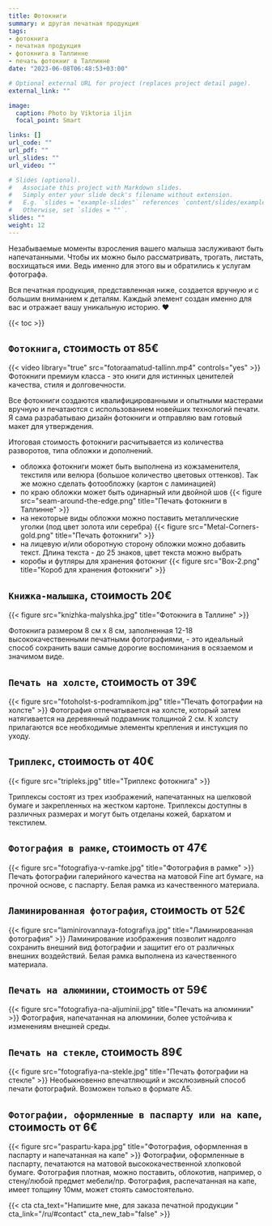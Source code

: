 ```yaml
---
title: Фотокниги
summary: и другая печатная продукция
tags:
- фотокнига 
- печатная продукция
- фотокнига в Таллинне
- печать фотокниг в Таллинне
date: "2023-06-08T06:48:53+03:00"

# Optional external URL for project (replaces project detail page).
external_link: ""

image:
  caption: Photo by Viktoria iljin
  focal_point: Smart

links: []
url_code: ""
url_pdf: ""
url_slides: ""
url_video: ""

# Slides (optional).
#   Associate this project with Markdown slides.
#   Simply enter your slide deck's filename without extension.
#   E.g. `slides = "example-slides"` references `content/slides/example-slides.md`.
#   Otherwise, set `slides = ""`.
slides: ""
weight: 12
---
```

Незабываемые моменты взросления вашего малыша заслуживают быть напечатанными. Чтобы их можно было рассматривать, трогать, листать, восхищаться ими. Ведь именно для этого вы и обратились к услугам фотографа. 

Вся печатная продукция, представленная ниже, создается вручную и с большим вниманием к деталям. Каждый элемент создан именно для вас и отражает вашу уникальную историю. ❤️

{{< toc >}}

## `Фотокнига`, стоимость от 85€
{{< video library="true" src="fotoraamatud-tallinn.mp4" controls="yes" >}}
Фотокниги премиум класса - это книги для истинных ценителей качества, стиля и долговечности. 

Все фотокниги создаются квалифицированными и опытными мастерами вручную и печатаются с использованием новейших технологий печати. Я сама разрабатываю дизайн фотокниги и отправляю вам готовый макет для утверждения. 

Итоговая стоимость фотокниги расчитывается из количества разворотов, типа обложки и дополнений.

- обложка фотокниги может быть выполнена из кожзаменителя, текстиля или велюра (большое количество цветовых оттенков). Так же можно сделать фотообложку (картон с ламинацией)
- по краю обложки может быть одинарный или двойной шов
{{< figure src="seam-around-the-edge.png" title="Печать фотокниги в Таллинне" >}}
- на некоторые виды обложки можно поставить металлические уголки (под цвет золота или серебра)
{{< figure src="Metal-Corners-gold.png" title="Печать фотокниги" >}}
- на лицевую и/или оборотную сторону обложки можно добавить текст. Длина текста - до 25 знаков, цвет текста можно выбрать
- коробы и футляры для хранения фотокниг
{{< figure src="Box-2.png" title="Короб для хранения фотокниги" >}}

## `Книжка-малышка`, стоимость 20€
{{< figure src="knizhka-malyshka.jpg" title="Фотокнига в Таллине" >}}

Фотокнига размером 8 см x 8 см, заполненная 12-18 высококачественными печатными фотографиями, - это идеальный способ сохранить ваши самые дорогие воспоминания в осязаемом и значимом виде.

## `Печать на холсте`, стоимость от 39€
{{< figure src="fotoholst-s-podramnikom.jpg" title="Печать фотографии на холсте" >}}
Фотография отпечатывается на холсте, который затем натягивается на деревянный подрамник толщиной 2 см. К холсту прилагаются все необходимые элементы крепления и инстукция по уходу.

## `Триплекс`, стоимость от 40€
{{< figure src="tripleks.jpg" title="Триплекс фотокнига" >}}

Триплексы состоят из трех изображений, напечатанных на шелковой бумаге и закрепленных на жестком картоне. Триплексы доступны в различных размерах и могут быть отделаны кожей, бархатом и текстилем.

## `Фотография в рамке`, стоимость от 47€
{{< figure src="fotografiya-v-ramke.jpg" title="Фотография в рамке" >}}
Печать фотографии галерийного качества на матовой Fine art бумаге, на прочной основе, с паспарту. Белая рамка из качественного материала.

## `Ламинированная фотография`, стоимость от 52€
{{< figure src="laminirovannaya-fotografiya.jpg" title="Ламинированная фотография" >}}
Ламинирование изображения позволит надолго сохранить внешний вид фотографии и защитит его от различных внешних воздействий. Белая рамка выполнена из качественного материала.

## `Печать на алюминии`, стоимость от 59€
{{< figure src="fotografiya-na-aljuminii.jpg" title="Печать на алюминии" >}}
Фотография, напечатанная на алюминии, более устойчива к изменениям внешней среды.

## `Печать на стекле`, стоимость 89€
{{< figure src="fotografiya-na-stekle.jpg" title="Печать фотографии на стекле" >}}
Необыкновенно впечатляющий и эксклюзивный способ печати фотографий. Возможен только в формате А5.

## `Фотографии, оформленные в паспарту или на капе`, стоимость от 6€
{{< figure src="paspartu-kapa.jpg" title="Фотография, оформленная в паспарту и напечатанная на капе" >}}
Фотографии, оформленные в паспарту, печатаются на матовой высококачественной хлопковой бумаге. Фотография плотная, можно поставить, облокотив, например, о стену/любой предмет мебели/пр. Фотография, распечатанная на капе, имеет толщину 10мм, может стоять самостоятельно.

{{< cta cta_text="Напишите мне, для заказа печатной продукции " cta_link="/ru/#contact" cta_new_tab="false" >}}